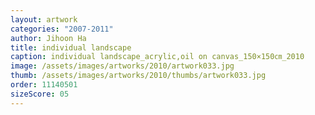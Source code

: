 ```yaml
---
layout: artwork
categories: "2007-2011"
author: Jihoon Ha
title: individual landscape
caption: individual landscape_acrylic,oil on canvas_150×150㎝_2010
image: /assets/images/artworks/2010/artwork033.jpg
thumb: /assets/images/artworks/2010/thumbs/artwork033.jpg
order: 11140501
sizeScore: 05
---
```

